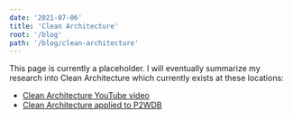 ```yaml
---
date: '2021-07-06'
title: 'Clean Architecture'
root: '/blog'
path: '/blog/clean-architecture'
---
```


This page is currently a placeholder. I will eventually summarize my research into Clean Architecture which currently exists at these locations:

- [Clean Architecture YouTube video](https://youtu.be/LftjSIbHzbo)
- [Clean Architecture applied to P2WDB](https://github.com/Permissionless-Software-Foundation/ipfs-p2wdb-service/blob/master/dev-docs/clean-architecture.md)
